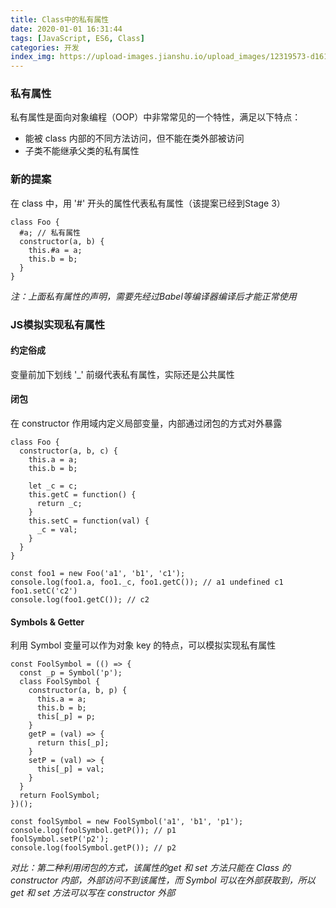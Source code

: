 ```yaml
---
title: Class中的私有属性
date: 2020-01-01 16:31:44
tags: [JavaScript, ES6, Class]
categories: 开发
index_img: https://upload-images.jianshu.io/upload_images/12319573-d161e20ae1b8c1d7.png
---
```


### 私有属性
私有属性是面向对象编程（OOP）中非常常见的一个特性，满足以下特点：
 - 能被 class 内部的不同方法访问，但不能在类外部被访问
 - 子类不能继承父类的私有属性

### 新的提案
在 class 中，用 '#' 开头的属性代表私有属性（该提案已经到Stage 3）
```
class Foo {
  #a; // 私有属性
  constructor(a, b) {
    this.#a = a;  
    this.b = b;
  }
}
```
*注：上面私有属性的声明，需要先经过Babel等编译器编译后才能正常使用*

### JS模拟实现私有属性
#### 约定俗成
变量前加下划线 '_' 前缀代表私有属性，实际还是公共属性
#### 闭包
在 constructor 作用域内定义局部变量，内部通过闭包的方式对外暴露
```
class Foo {
  constructor(a, b, c) {
    this.a = a;
    this.b = b;

    let _c = c;
    this.getC = function() {
      return _c;
    }
    this.setC = function(val) {
      _c = val;
    }
  }
}

const foo1 = new Foo('a1', 'b1', 'c1');
console.log(foo1.a, foo1._c, foo1.getC()); // a1 undefined c1
foo1.setC('c2')
console.log(foo1.getC()); // c2
```

#### Symbols & Getter
利用 Symbol 变量可以作为对象 key 的特点，可以模拟实现私有属性
```
const FoolSymbol = (() => {
  const _p = Symbol('p');
  class FoolSymbol {
    constructor(a, b, p) {
      this.a = a;
      this.b = b;
      this[_p] = p;
    }
    getP = (val) => {
      return this[_p];
    }
    setP = (val) => {
      this[_p] = val;
    }
  }
  return FoolSymbol;
})();

const foolSymbol = new FoolSymbol('a1', 'b1', 'p1');
console.log(foolSymbol.getP()); // p1
foolSymbol.setP('p2');
console.log(foolSymbol.getP()); // p2
```
*对比：第二种利用闭包的方式，该属性的get 和 set 方法只能在 Class 的 constructor 内部，外部访问不到该属性，而 Symbol 可以在外部获取到，所以get 和 set 方法可以写在 constructor 外部*
